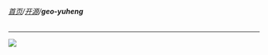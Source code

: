 ###### [首页](../../../README.md)/[开源](../foss_overview.md)/**geo-yuheng**

<hr/>

![](https://osmchina.oss-accelerate.aliyuncs.com/static/probe.homepage.pages.foss.project.geo-yuheng.jpg)
